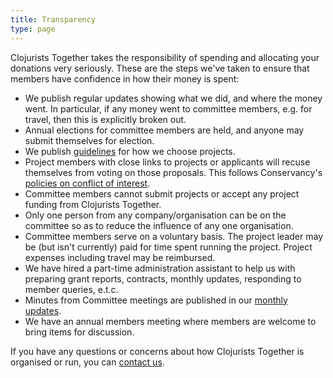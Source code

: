 ```yaml
---
title: Transparency
type: page
---
```


Clojurists Together takes the responsibility of spending and allocating your donations very seriously. These are the steps we've taken to ensure that members have confidence in how their money is spent:

* We publish regular updates showing what we did, and where the money went. In particular, if any money went to committee members, e.g. for travel, then this is explicitly broken out.
* Annual elections for committee members are held, and anyone may submit themselves for election.
* We publish [guidelines](/open-source) for how we choose projects.
* Project members with close links to projects or applicants will recuse themselves from voting on those proposals. This follows Conservancy's [policies on conflict of interest](https://github.com/conservancy/policies/blob/master/Conflicts/conflict-of-interest-policy.txt).
* Committee members cannot submit projects or accept any project funding from Clojurists Together.
* Only one person from any company/organisation can be on the committee so as to reduce the influence of any one organisation.
* Committee members serve on a voluntary basis. The project leader may be (but isn't currently) paid for time spent running the project. Project expenses including travel may be reimbursed.
* We have hired a part-time administration assistant to help us with preparing grant reports, contracts, monthly updates, responding to member queries, e.t.c.
* Minutes from Committee meetings are published in our [monthly updates](/news/).
* We have an annual members meeting where members are welcome to bring items for discussion.


If you have any questions or concerns about how Clojurists Together is organised or run, you can [contact us](/contact).
